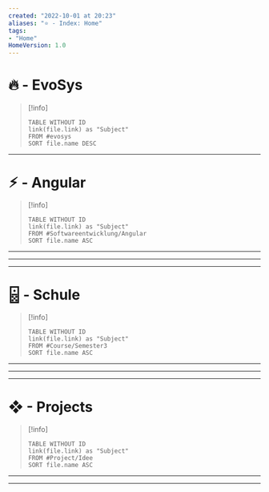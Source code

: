 ```yaml
---
created: "2022-10-01 at 20:23"
aliases: "⭐ - Index: Home"
tags:
- "Home"
HomeVersion: 1.0
---
```

# 🔥 - EvoSys
> [!info] 
>```dataview
>TABLE WITHOUT ID
>link(file.link) as "Subject"
>FROM #evosys  
>SORT file.name DESC
>```

---

# ⚡︎ - Angular
> [!info] 
>```dataview
>TABLE WITHOUT ID
>link(file.link) as "Subject"
>FROM #Softwareentwicklung/Angular 
>SORT file.name ASC
>```
---
---

---
# 🁯 - Schule
> [!info] 
>```dataview
>TABLE WITHOUT ID
>link(file.link) as "Subject"
>FROM #Course/Semester3  
>SORT file.name ASC
>```
---
---

---
# ❖ - Projects

> [!info] 
>```dataview
>TABLE WITHOUT ID
>link(file.link) as "Subject"
>FROM #Project/Idee    
>SORT file.name ASC
>```
---
---
